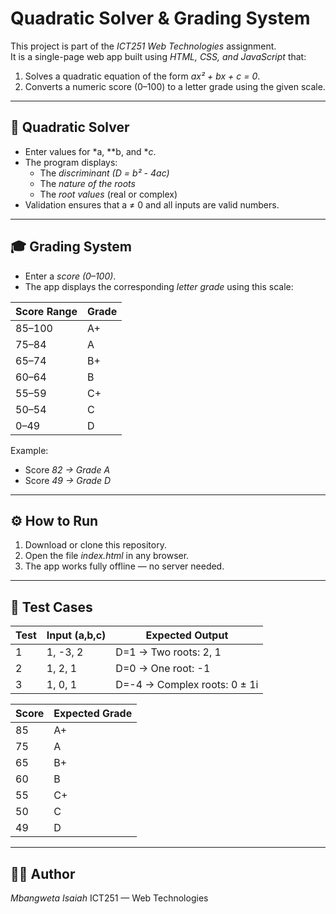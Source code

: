  # Quadratic Solver & Grading System

This project is part of the *ICT251 Web Technologies* assignment.  
It is a single-page web app built using *HTML, CSS, and JavaScript* that:

1. Solves a quadratic equation of the form *ax² + bx + c = 0*.  
2. Converts a numeric score (0–100) to a letter grade using the given scale.

---

## 🧮 Quadratic Solver
- Enter values for *a, **b, and **c*.
- The program displays:
  - The *discriminant (D = b² - 4ac)*
  - The *nature of the roots*
  - The *root values* (real or complex)
- Validation ensures that a ≠ 0 and all inputs are valid numbers.

---

## 🎓 Grading System
- Enter a *score (0–100)*.
- The app displays the corresponding *letter grade* using this scale:

| Score Range | Grade |
|--------------|--------|
| 85–100 | A+ |
| 75–84 | A |
| 65–74 | B+ |
| 60–64 | B |
| 55–59 | C+ |
| 50–54 | C |
| 0–49  | D |

Example:  
- Score *82 → Grade A*  
- Score *49 → Grade D*

---

## ⚙ How to Run
1. Download or clone this repository.
2. Open the file *index.html* in any browser.
3. The app works fully offline — no server needed.

---

## 🧠 Test Cases

| Test | Input (a,b,c) | Expected Output |
|------|----------------|----------------|
| 1 | 1, -3, 2 | D=1 → Two roots: 2, 1 |
| 2 | 1, 2, 1 | D=0 → One root: -1 |
| 3 | 1, 0, 1 | D=-4 → Complex roots: 0 ± 1i |

| Score | Expected Grade |
|--------|----------------|
| 85 | A+ |
| 75 | A |
| 65 | B+ |
| 60 | B |
| 55 | C+ |
| 50 | C |
| 49 | D |

---

## 👨‍💻 Author
*Mbangweta Isaiah*
ICT251 — Web Technologies